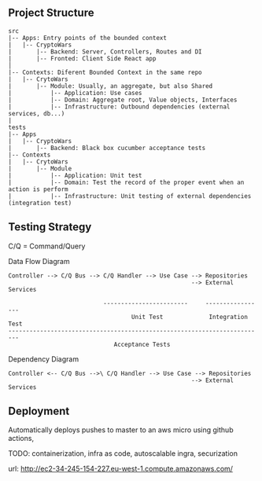 ## Project Structure

```
src
|-- Apps: Entry points of the bounded context
|   |-- CryptoWars
|       |-- Backend: Server, Controllers, Routes and DI
|       |-- Fronted: Client Side React app
│
|-- Contexts: Diferent Bounded Context in the same repo
|   |-- CrytoWars
|       |-- Module: Usually, an aggregate, but also Shared
|           |-- Application: Use cases
|           |-- Domain: Aggregate root, Value objects, Interfaces
|           |-- Infrastructure: Outbound dependencies (external services, db...)
|
tests
|-- Apps
|   |-- CryptoWars
|       |-- Backend: Black box cucumber acceptance tests
|-- Contexts
|   |-- CrytoWars
|       |-- Module
|           |-- Application: Unit test
|           |-- Domain: Test the record of the proper event when an action is perform
|           |-- Infrastructure: Unit testing of external dependencies (integration test)
```

## Testing Strategy

C/Q = Command/Query

Data Flow Diagram
```
Controller --> C/Q Bus --> C/Q Handler --> Use Case --> Repositories
                                                    --> External Services

                           ------------------------     -----------------
                                   Unit Test             Integration Test
-------------------------------------------------------------------------
                              Acceptance Tests

```

Dependency Diagram
```
Controller <-- C/Q Bus -->\ C/Q Handler --> Use Case --> Repositories
                                                    --> External Services

```


## Deployment

Automatically deploys pushes to master to an aws micro using github actions,

TODO: containerization, infra as code, autoscalable ingra, securization

url: http://ec2-34-245-154-227.eu-west-1.compute.amazonaws.com/


